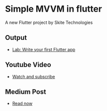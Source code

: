 # Simple MVVM in flutter

A new Flutter project by Skite Technologies

## Output
- [Lab: Write your first Flutter app](https://youtu.be/i-ihRGdSmHI)

## Youtube Video
- [Watch and subscribe](https://youtu.be/i-ihRGdSmHI)

## Medium Post
- [Read now](https://medium.com/@horlaz229/simple-mvvm-in-flutter-with-provider-architecture-16b021409209)